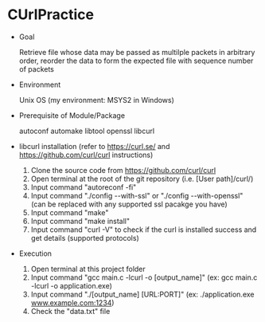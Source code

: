 # CUrlPractice

* Goal

  Retrieve file whose data may be passed as multilple packets in arbitrary order, reorder the data to form the expected file with sequence number of packets

* Environment
  
  Unix OS (my environment: MSYS2 in Windows)

* Prerequisite of Module/Package

  autoconf automake libtool openssl libcurl

* libcurl installation (refer to https://curl.se/ and https://github.com/curl/curl instructions)
  1. Clone the source code from https://github.com/curl/curl
  2. Open terminal at the root of the git repository (i.e. [User path]/curl/)
  3. Input command "autoreconf -fi"
  4. Input command "./config --with-ssl" or "./config --with-openssl" (can be replaced with any supported ssl pacakge you have)
  5. Input command "make"
  6. Input command "make install"
  7. Input command "curl -V" to check if the curl is installed success and get details (supported protocols)

* Execution
  1. Open terminal at this project folder
  2. Input command "gcc main.c -lcurl -o [output_name]" (ex: gcc main.c -lcurl -o application.exe)
  3. Input command "./[output_name] [URL:PORT]" (ex: ./application.exe www.example.com:1234)
  4. Check the "data.txt" file  
